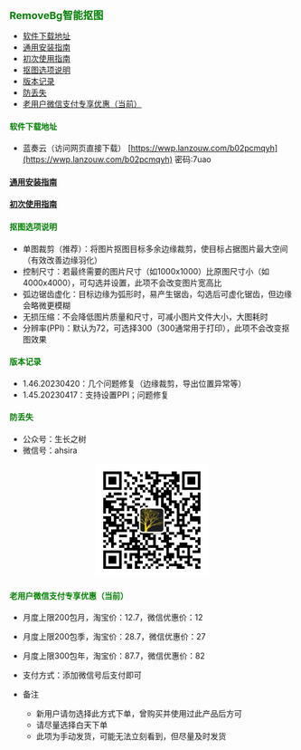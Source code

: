 
<b><font color=green size=4>
RemoveBg智能抠图
</font></b>

- [软件下载地址](#软件下载地址)
- [通用安装指南](#通用安装指南)
- [初次使用指南](#初次使用指南)
- [抠图选项说明](#抠图选项说明)
- [版本记录](#版本记录)
- [防丢失](#防丢失)
- [老用户微信支付专享优惠（当前）](#老用户微信支付专享优惠当前)



#### <font color=green>软件下载地址</font>
- 蓝奏云（访问网页直接下载）
[https://wwp.lanzouw.com/b02pcmqyh](https://wwp.lanzouw.com/b02pcmqyh)  密码:7uao

#### [通用安装指南](../../univer/install.md)
#### [初次使用指南](./tutor.md)
#### <font color=green>抠图选项说明</font>
- 单图裁剪（推荐）：将图片抠图目标多余边缘裁剪，使目标占据图片最大空间（有效改善边缘羽化）
- 控制尺寸：若最终需要的图片尺寸（如1000x1000）比原图尺寸小（如4000x4000），可勾选并设置，此项不会改变图片宽高比
- 弧边锯齿虚化：目标边缘为弧形时，易产生锯齿，勾选后可虚化锯齿，但边缘会略微更模糊
- 无损压缩：不会降低图片质量和尺寸，可减小图片文件大小，大图耗时
- 分辨率(PPI)：默认为72，可选择300（300通常用于打印），此项不会改变抠图效果

#### <font color=green>版本记录</font>
- 1.46.20230420：几个问题修复（边缘裁剪，导出位置异常等）
- 1.45.20230417：支持设置PPI；问题修复

#### <font color=green>防丢失</font>
- 公众号：生长之树
- 微信号：ahsira
<center><img src="../../../assets/qrcode_for.jpg" width="200px"></center>

#### <font color=green>老用户微信支付专享优惠（当前）</font>
- 月度上限200包月，淘宝价：12.7，微信优惠价：12
- 月度上限200包季，淘宝价：28.7，微信优惠价：27
- 月度上限300包年，淘宝价：87.7，微信优惠价：82

- 支付方式：添加微信号后支付即可
- 备注
  - 新用户请勿选择此方式下单，曾购买并使用过此产品后方可
  - 请尽量选择白天下单
  - 此项为手动发货，可能无法立刻看到，但尽量及时发货
